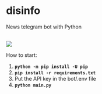 # disinfo
News telegram bot with Python

<br/>
<img src="https://i.postimg.cc/Y0XzQNf8/disinfo.jpg" />
<br/>

How to start:
1. **`python -m pip install -U pip`**
2. **`pip install -r requirements.txt`**
4. Put the API key in the bot/.env file
3. **`python main.py`**
